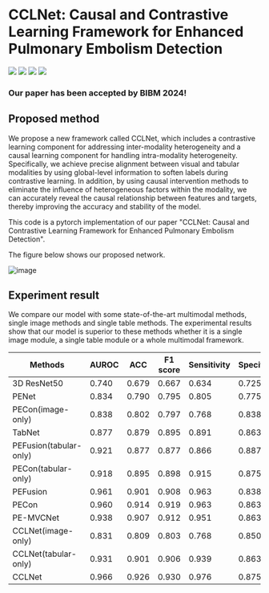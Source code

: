 # CCLNet: Causal and Contrastive Learning Framework for Enhanced Pulmonary Embolism Detection

![](https://img.shields.io/badge/-Github-181717?style=flat-square&logo=Github&logoColor=FFFFFF)
![](https://img.shields.io/badge/-Awesome-FC60A8?style=flat-square&logo=Awesome&logoColor=FFFFFF)
![](https://img.shields.io/badge/-Python-3776AB?style=flat-square&logo=Python&logoColor=FFFFFF)
![](https://img.shields.io/badge/-Pytorch-EE4C2C?style=flat-square&logo=Pytorch&logoColor=FFFFFF)

### Our paper has been accepted by BIBM 2024!
## Proposed method
We propose a new framework called CCLNet, which includes a contrastive learning component for addressing inter-modality heterogeneity and a causal learning component for handling intra-modality heterogeneity. Specifically, we achieve precise alignment between visual and tabular modalities by using global-level information to soften labels during contrastive learning. In addition, by using causal intervention methods to eliminate the influence of heterogeneous factors within the modality, we can accurately reveal the causal relationship between features and targets, thereby improving the accuracy and stability of the model. 

This code is a pytorch implementation of our paper "CCLNet: Causal and Contrastive Learning Framework for Enhanced Pulmonary Embolism Detection".

The figure below shows our proposed network.

![image](images/model.png)

 ## Experiment result
   We compare our model with some state-of-the-art multimodal methods, single image methods and single table methods. The experimental results show that our model is superior to these methods whether it is a single image module, a single table module or a whole multimodal framework.
<table>
<thead>
  <tr>
    <th>Methods</th>
    <th>AUROC</th>
    <th>ACC</th>
    <th>F1 score</th>
    <th>Sensitivity</th>
    <th>Specificity</th>
    <th>NPV</th>
    <th>PPV</th>
  </tr>
</thead>
<tbody>
  <tr>
    <td>3D ResNet50</td>
    <td>0.740</td>
    <td>0.679</td>
    <td>0.667</td>
    <td>0.634</td>
    <td>0.725</td>
    <td>0.659</td>
    <td>0.703</td>
  </tr>
  <tr>
    <td>PENet</td>
    <td>0.834</td>
    <td>0.790</td>
    <td>0.795</td>
    <td>0.805</td>
    <td>0.775</td>
    <td>0.795</td>
    <td>0.786</td>
  </tr>
  <tr>
    <td>PECon(image-only)</td>
    <td>0.838</td>
    <td>0.802</td>
    <td>0.797</td>
    <td>0.768</td>
    <td>0.838</td>
    <td>0.779</td>
    <td>0.829</td>
  </tr>
  <tr>
    <td>TabNet</td>
    <td>0.877</td>
    <td>0.879</td>
    <td>0.895</td>
    <td>0.891</td>
    <td>0.863</td>
    <td>0.852</td>
    <td>0.899</td>
  </tr>
  <tr>
    <td>PEFusion(tabular-only)</td>
    <td>0.921</td>
    <td>0.877</td>
    <td>0.877</td>
    <td>0.866</td>
    <td>0.887</td>
    <td>0.866</td>
    <td>0.877</td>
  </tr>
  <tr>
    <td>PECon(tabular-only)</td>
    <td>0.918</td>
    <td>0.895</td>
    <td>0.898</td>
    <td>0.915</td>
    <td>0.875</td>
    <td>0.909</td>
    <td>0.882</td>
  </tr>
  <tr>
    <td>PEFusion</td>
    <td>0.961</td>
    <td>0.901</td>
    <td>0.908</td>
    <td>0.963</td>
    <td>0.838</td>
    <td>0.957</td>
    <td>0.859</td>
  </tr>
  <tr>
    <td>PECon</td>
    <td>0.960</td>
    <td>0.914</td>
    <td>0.919</td>
    <td>0.963</td>
    <td>0.863</td>
    <td>0.958</td>
    <td>0.878</td>
  </tr>
  <tr>
    <td>PE-MVCNet</td>
    <td>0.938</td>
    <td>0.907</td>
    <td>0.912</td>
    <td>0.951</td>
    <td>0.863</td>
    <td>0.945</td>
    <td>0.876</td>
  </tr>
  <tr>
    <td>CCLNet(image-only)</td>
    <td>0.831</td>
    <td>0.809</td>
    <td>0.803</td>
    <td>0.768</td>
    <td>0.850</td>
    <td>0.782</td>
    <td>0.840</td>
  </tr>
  <tr>
    <td>CCLNet(tabular-only)</td>
    <td>0.931</td>
    <td>0.901</td>
    <td>0.906</td>
    <td>0.939</td>
    <td>0.863</td>
    <td>0.932</td>
    <td>0.875</td>
  </tr>
  <tr>
    <td>CCLNet</td>
    <td>0.966</td>
    <td>0.926</td>
    <td>0.930</td>
    <td>0.976</td>
    <td>0.875</td>
    <td>0.972</td>
    <td>0.889</td>
  </tr>
</tbody>
</table>
